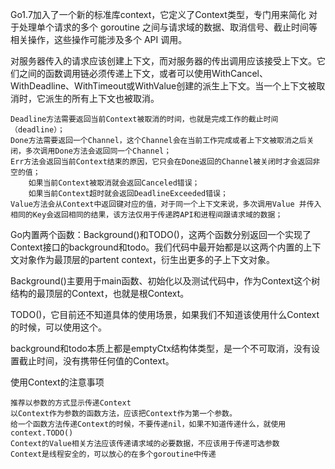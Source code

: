 Go1.7加入了一个新的标准库context，它定义了Context类型，专门用来简化 对于处理单个请求的多个 goroutine 之间与请求域的数据、取消信号、截止时间等相关操作，这些操作可能涉及多个 API 调用。

对服务器传入的请求应该创建上下文，而对服务器的传出调用应该接受上下文。它们之间的函数调用链必须传递上下文，或者可以使用WithCancel、WithDeadline、WithTimeout或WithValue创建的派生上下文。当一个上下文被取消时，它派生的所有上下文也被取消。



    Deadline方法需要返回当前Context被取消的时间，也就是完成工作的截止时间（deadline）；
    Done方法需要返回一个Channel，这个Channel会在当前工作完成或者上下文被取消之后关闭，多次调用Done方法会返回同一个Channel；
    Err方法会返回当前Context结束的原因，它只会在Done返回的Channel被关闭时才会返回非空的值；
        如果当前Context被取消就会返回Canceled错误；
        如果当前Context超时就会返回DeadlineExceeded错误；
    Value方法会从Context中返回键对应的值，对于同一个上下文来说，多次调用Value 并传入相同的Key会返回相同的结果，该方法仅用于传递跨API和进程间跟请求域的数据；


Go内置两个函数：Background()和TODO()，这两个函数分别返回一个实现了Context接口的background和todo。我们代码中最开始都是以这两个内置的上下文对象作为最顶层的partent context，衍生出更多的子上下文对象。

Background()主要用于main函数、初始化以及测试代码中，作为Context这个树结构的最顶层的Context，也就是根Context。

TODO()，它目前还不知道具体的使用场景，如果我们不知道该使用什么Context的时候，可以使用这个。

background和todo本质上都是emptyCtx结构体类型，是一个不可取消，没有设置截止时间，没有携带任何值的Context。


使用Context的注意事项

    推荐以参数的方式显示传递Context
    以Context作为参数的函数方法，应该把Context作为第一个参数。
    给一个函数方法传递Context的时候，不要传递nil，如果不知道传递什么，就使用context.TODO()
    Context的Value相关方法应该传递请求域的必要数据，不应该用于传递可选参数
    Context是线程安全的，可以放心的在多个goroutine中传递
